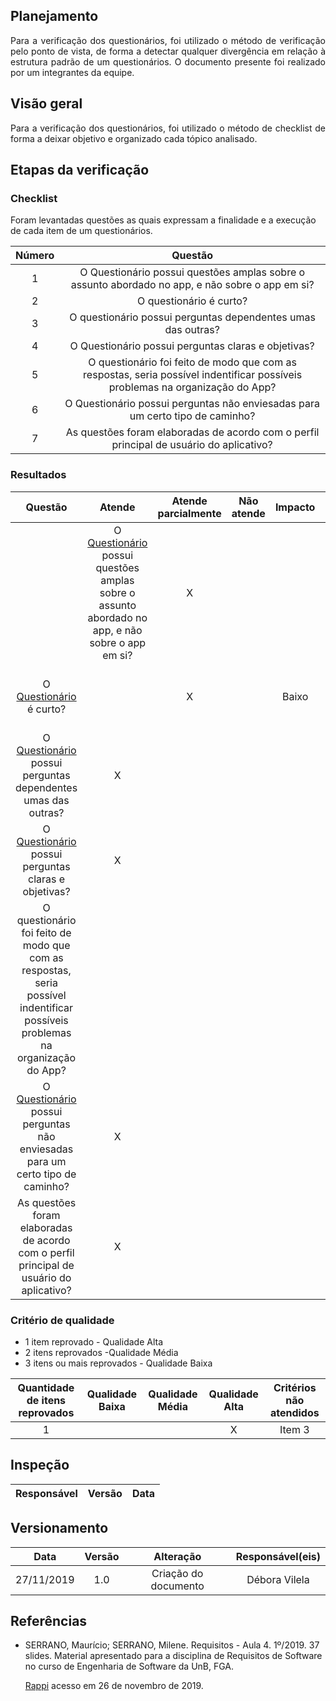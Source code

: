 ## Planejamento
<p align="justify">Para a verificação dos questionários, foi utilizado o método de verificação pelo ponto de vista, de forma a detectar qualquer divergência em relação à estrutura padrão de um questionários. O documento presente foi realizado por um integrantes da equipe.</p>

## Visão geral
<p align="justify">Para a verificação dos questionários, foi utilizado o método de checklist de forma a deixar objetivo e organizado cada tópico analisado.</p>


## Etapas da verificação

### Checklist

Foram levantadas questões as quais expressam a finalidade e a execução de cada item de um questionários.

|Número|Questão|
|:---:|:---:|
|1| O Questionário possui questões amplas sobre o assunto abordado no app, e não sobre o app em si?|
|2| O questionário é curto?|
|3| O questionário possui perguntas dependentes umas das outras?|
|4| O Questionário possui perguntas claras e objetivas?|
|5| O questionário foi feito de modo que com as respostas, seria possível indentificar possíveis problemas na organização do App?|
|6| O Questionário possui perguntas não enviesadas para um certo tipo de caminho?|
|7| As questões foram elaboradas de acordo com o perfil principal de usuário do aplicativo?|


### Resultados

|Questão|Atende|Atende parcialmente|Não atende|Impacto|Motivo|
|:---:|:---:|:---:|:---:|:---:|:---:|
|| O [Questionário](https://requisitos-de-software.github.io/2019.2-Shazam/elicitacao/questionario/questionario_v1/) possui questões amplas sobre o assunto abordado no app, e não sobre o app em si?|X|||||
| O [Questionário](https://requisitos-de-software.github.io/2019.2-Shazam/elicitacao/questionario/questionario_v1/) é curto?||X||Baixo|Quantidade de questões dentro do aceitável|
| O [Questionário](https://requisitos-de-software.github.io/2019.2-Shazam/elicitacao/questionario/questionario_v1/) possui perguntas dependentes umas das outras?|X|||||
| O [Questionário](https://requisitos-de-software.github.io/2019.2-Shazam/elicitacao/questionario/questionario_v1/) possui perguntas claras e objetivas?|X|||||
| O questionário foi feito de modo que com as respostas, seria possível indentificar possíveis problemas na organização do App?|||||
| O [Questionário](https://requisitos-de-software.github.io/2019.2-Shazam/elicitacao/questionario/questionario_v1/) possui perguntas não enviesadas para um certo tipo de caminho?|X|||||
| As questões foram elaboradas de acordo com o perfil principal de usuário do aplicativo?|X|||||

### Critério de qualidade

- 1 item reprovado - Qualidade Alta
- 2 itens reprovados -Qualidade Média
- 3 itens ou mais reprovados - Qualidade Baixa

|Quantidade de itens reprovados|Qualidade Baixa|Qualidade Média| Qualidade Alta|Critérios não atendidos|
|:----:|:-------:|:---:|:---:|:---:|
|1|||X|Item 3|

## Inspeção

|Responsável|Versão|Data|
|:--:|:----:|:---:|

## Versionamento

|Data|Versão|Alteração|Responsável(eis)|
|:--:|:----:|:-------:|:---:|
|27/11/2019|1.0|Criação do documento|Débora Vilela| 


## Referências

* SERRANO, Maurício; SERRANO, Milene. Requisitos - Aula 4. 1º/2019. 37 slides. Material apresentado para a disciplina de Requisitos de Software no curso de Engenharia de Software da UnB, FGA.

  [Rappi](https://requisitos-de-software.github.io/2019.2-Rappi/#/Verificacao/VerivalQuestionario) acesso em 26 de novembro de 2019.  


